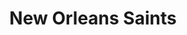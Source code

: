 ---
facebook: https://facebook.com/neworleanssaints
instagram: http://instagram.com/saints
logohandle: neworleanssaints
sort: neworleanssaints
title: New Orleans Saints
twitter: https://x.com/Saints
website: https://www.neworleanssaints.com/
wikipedia: https://en.wikipedia.org/wiki/New_Orleans_Saints
youtube: https://youtube.com/neworleanssaints
---